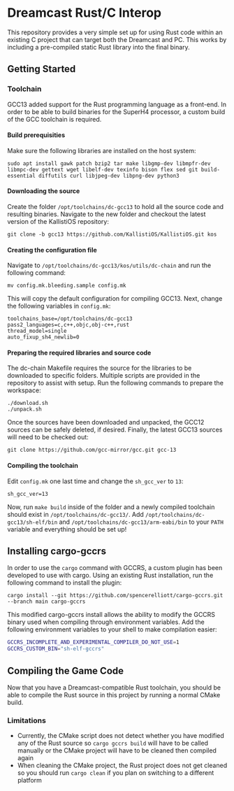 # Dreamcast Rust/C Interop

This repository provides a very simple set up for using Rust code within
an existing C project that can target both the Dreamcast and PC. This works
by including a pre-compiled static Rust library into the final binary.

## Getting Started

### Toolchain
GCC13 added support for the Rust programming language as a front-end. In order to be able to build binaries for the SuperH4
processor, a custom build of the GCC toolchain is required.

#### Build prerequisities

Make sure the following libraries are installed on the host system:

```
sudo apt install gawk patch bzip2 tar make libgmp-dev libmpfr-dev libmpc-dev gettext wget libelf-dev texinfo bison flex sed git build-essential diffutils curl libjpeg-dev libpng-dev python3
```

#### Downloading the source

Create the folder `/opt/toolchains/dc-gcc13` to hold all the source code and resulting binaries. Navigate to the new
folder and checkout the latest version of the KallistiOS repository:

```shell
git clone -b gcc13 https://github.com/KallistiOS/KallistiOS.git kos
```

#### Creating the configuration file

Navigate to `/opt/toolchains/dc-gcc13/kos/utils/dc-chain` and run the following command:

```shell
mv config.mk.bleeding.sample config.mk
```

This will copy the default configuration for compiling GCC13. Next, change the following variables in `config.mk`:

```shell
toolchains_base=/opt/toolchains/dc-gcc13
pass2_languages=c,c++,objc,obj-c++,rust
thread_model=single
auto_fixup_sh4_newlib=0
```

#### Preparing the required libraries and source code

The dc-chain Makefile requires the source for the libraries to be downloaded to specific folders. Multiple scripts are provided
in the repository to assist with setup. Run the following commands to prepare the workspace:

```shell
./download.sh
./unpack.sh
```

Once the sources have been downloaded and unpacked, the GCC12 sources can be safely deleted, if desired. Finally, the latest
GCC13 sources will need to be checked out:

```shell
git clone https://github.com/gcc-mirror/gcc.git gcc-13
```

#### Compiling the toolchain

Edit `config.mk` one last time and change the `sh_gcc_ver` to `13`:

```shell
sh_gcc_ver=13
```

Now, run `make build` inside of the folder and a newly compiled toolchain should exist in
`/opt/toolchains/dc-gcc13/`. Add `/opt/toolchains/dc-gcc13/sh-elf/bin` and `/opt/toolchains/dc-gcc13/arm-eabi/bin` to
your `PATH` variable and everything should be set up!

## Installing cargo-gccrs

In order to use the `cargo` command with GCCRS, a custom plugin has been developed to use with cargo. Using an existing Rust
installation, run the following command to install the plugin:

```shell
cargo install --git https://github.com/spencerelliott/cargo-gccrs.git --branch main cargo-gccrs
```

This modified cargo-gccrs install allows the ability to modify the GCCRS binary used when compiling through
environment variables. Add the following environment variables to your shell to make compilation easier:

```bash
GCCRS_INCOMPLETE_AND_EXPERIMENTAL_COMPILER_DO_NOT_USE=1
GCCRS_CUSTOM_BIN="sh-elf-gccrs"
```

## Compiling the Game Code

Now that you have a Dreamcast-compatible Rust toolchain, you should be able to compile the Rust source in this project
by running a normal CMake build.

### Limitations

* Currently, the CMake script does not detect whether you have modified any of the Rust source so `cargo gccrs build` will have to be called manually or the CMake project will have to be cleaned then compiled again
* When cleaning the CMake project, the Rust project does not get cleaned so you should run `cargo clean` if you plan on switching to a different platform